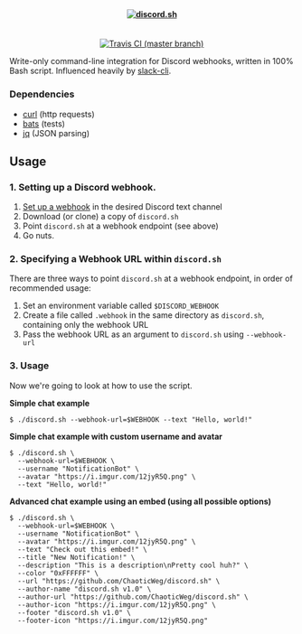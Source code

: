 <h4 align="center">
  <br>
  <a href="https://github.com/ChaoticWeg/discord.sh"><img src="https://i.imgur.com/xZ8r3N0.png" alt="discord.sh"></a>
  <br>
  <br>
</h4>

<p align="center">
  <a href="https://travis-ci.org/ChaoticWeg/discord.sh"><img src="https://img.shields.io/travis/ChaoticWeg/discord.sh/master.svg" alt="Travis CI (master branch)"></a>
</p>

Write-only command-line integration for Discord webhooks, written in 100% Bash script. Influenced heavily by [slack-cli][slack].

### Dependencies

- [curl][curl] (http requests)
- [bats][bats] (tests)
- [jq][jq] (JSON parsing)

## Usage

### 1. Setting up a Discord webhook.

1. [Set up a webhook][webhook] in the desired Discord text channel
2. Download (or clone) a copy of `discord.sh`
3. Point `discord.sh` at a webhook endpoint (see above)
4. Go nuts.

### 2. Specifying a Webhook URL within `discord.sh`

There are three ways to point `discord.sh` at a webhook endpoint, in order of recommended usage:

1. Set an environment variable called `$DISCORD_WEBHOOK`
2. Create a file called `.webhook` in the same directory as `discord.sh`, containing only the webhook URL
3. Pass the webhook URL as an argument to `discord.sh` using `--webhook-url`

### 3. Usage

Now we're going to look at how to use the script.

__Simple chat example__

```console
$ ./discord.sh --webhook-url=$WEBHOOK --text "Hello, world!"
```

__Simple chat example with custom username and avatar__

```console
$ ./discord.sh \
  --webhook-url=$WEBHOOK \
  --username "NotificationBot" \
  --avatar "https://i.imgur.com/12jyR5Q.png" \
  --text "Hello, world!"
```

__Advanced chat example using an embed (using all possible options)__

```console
$ ./discord.sh \
  --webhook-url=$WEBHOOK \
  --username "NotificationBot" \
  --avatar "https://i.imgur.com/12jyR5Q.png" \
  --text "Check out this embed!" \
  --title "New Notification!" \
  --description "This is a description\nPretty cool huh?" \
  --color "0xFFFFFF" \
  --url "https://github.com/ChaoticWeg/discord.sh" \
  --author-name "discord.sh v1.0" \
  --author-url "https://github.com/ChaoticWeg/discord.sh" \
  --author-icon "https://i.imgur.com/12jyR5Q.png" \
  --footer "discord.sh v1.0" \
  --footer-icon "https://i.imgur.com/12jyR5Q.png"
```

[slack]: https://github.com/rockymadden/slack-cli/
[curl]: https://curl.haxx.se/
[bats]: https://github.com/sstephenson/bats
[jq]: https://stedolan.github.io/jq/
[webhook]: https://support.discordapp.com/hc/en-us/articles/228383668-Intro-to-Webhooks
